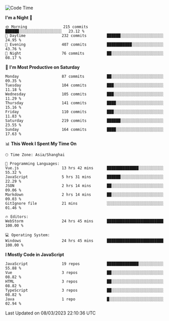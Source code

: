 <!--START_SECTION:waka-->
![Code Time](http://img.shields.io/badge/Code%20Time-2%2C145%20hrs%2012%20mins-blue)

**I'm a Night 🦉** 

```text
🌞 Morning                215 commits         ██████░░░░░░░░░░░░░░░░░░░   23.12 % 
🌆 Daytime                232 commits         ██████░░░░░░░░░░░░░░░░░░░   24.95 % 
🌃 Evening                407 commits         ███████████░░░░░░░░░░░░░░   43.76 % 
🌙 Night                  76 commits          ██░░░░░░░░░░░░░░░░░░░░░░░   08.17 % 
```
📅 **I'm Most Productive on Saturday** 

```text
Monday                   87 commits          ██░░░░░░░░░░░░░░░░░░░░░░░   09.35 % 
Tuesday                  104 commits         ███░░░░░░░░░░░░░░░░░░░░░░   11.18 % 
Wednesday                105 commits         ███░░░░░░░░░░░░░░░░░░░░░░   11.29 % 
Thursday                 141 commits         ████░░░░░░░░░░░░░░░░░░░░░   15.16 % 
Friday                   110 commits         ███░░░░░░░░░░░░░░░░░░░░░░   11.83 % 
Saturday                 219 commits         ██████░░░░░░░░░░░░░░░░░░░   23.55 % 
Sunday                   164 commits         ████░░░░░░░░░░░░░░░░░░░░░   17.63 % 
```


📊 **This Week I Spent My Time On** 

```text
🕑︎ Time Zone: Asia/Shanghai

💬 Programming Languages: 
Vue.js                   13 hrs 42 mins      ██████████████░░░░░░░░░░░   55.32 % 
JavaScript               5 hrs 31 mins       ██████░░░░░░░░░░░░░░░░░░░   22.29 % 
JSON                     2 hrs 14 mins       ██░░░░░░░░░░░░░░░░░░░░░░░   09.06 % 
Markdown                 2 hrs 14 mins       ██░░░░░░░░░░░░░░░░░░░░░░░   09.03 % 
GitIgnore file           21 mins             ░░░░░░░░░░░░░░░░░░░░░░░░░   01.46 % 

🔥 Editors: 
WebStorm                 24 hrs 45 mins      █████████████████████████   100.00 % 

💻 Operating System: 
Windows                  24 hrs 45 mins      █████████████████████████   100.00 % 
```

**I Mostly Code in JavaScript** 

```text
JavaScript               19 repos            ██████████████░░░░░░░░░░░   55.88 % 
Vue                      3 repos             ██░░░░░░░░░░░░░░░░░░░░░░░   08.82 % 
HTML                     3 repos             ██░░░░░░░░░░░░░░░░░░░░░░░   08.82 % 
TypeScript               3 repos             ██░░░░░░░░░░░░░░░░░░░░░░░   08.82 % 
Java                     1 repo              █░░░░░░░░░░░░░░░░░░░░░░░░   02.94 % 
```




 Last Updated on 08/03/2023 22:10:36 UTC
<!--END_SECTION:waka-->

<!--
**likaiqiang/likaiqiang** is a ✨ _special_ ✨ repository because its `README.md` (this file) appears on your GitHub profile.

Here are some ideas to get you started:

- 🔭 I’m currently working on ...
- 🌱 I’m currently learning ...
- 👯 I’m looking to collaborate on ...
- 🤔 I’m looking for help with ...
- 💬 Ask me about ...
- 📫 How to reach me: ...
- 😄 Pronouns: ...
- ⚡ Fun fact: ...
-->
